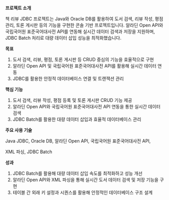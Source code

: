 **프로젝트 소개**

책 리뷰 JDBC 프로젝트는 Java와 Oracle DB를 활용하여 도서 검색, 리뷰 작성, 평점 관리, 토론 게시판 등의 기능을 구현한 콘솔 기반 프로젝트입니다. 알라딘 Open API와 국립국어원 표준국어대사전 API를 연동해 실시간 데이터 검색과 저장을 지원하며, JDBC Batch 처리로 대량 데이터 삽입 성능을 최적화했습니다.

**목표**

1. 도서 검색, 리뷰, 평점, 토론 게시판 등 CRUD 중심의 기능을 효율적으로 구현
2. 알라딘 Open API 및 국립국어원 표준국어대사전 API를 활용해 실시간 데이터 연동
3. JDBC를 활용한 안정적 데이터베이스 연결 및 트랜잭션 관리
</aside>

**핵심 기능**

<aside>

1. 도서 검색, 리뷰 작성, 평점 등록 및 토론 게시판 CRUD 기능 제공
2. 알라딘 Open API와 국립국어원 표준국어대사전 API 연동을 통한 실시간 데이터 검색
3. JDBC Batch를 활용한 대량 데이터 삽입과 효율적 데이터베이스 관리
</aside>

**주요 사용 기술**

<aside>

Java JDBC, Oracle DB, 알라딘 Open API, 국립국어원 표준국어대사전 API,

XML 파싱, JDBC Batch

</aside>

**성과**

<aside>

1. JDBC Batch를 활용해 대량 데이터 삽입 속도를 최적화하고 성능 개선
2. 알라딘 Open API와 XML 파싱을 통해 실시간 도서 데이터 검색 및 저장 기능을 구현
3. 테이블 간 외래 키 설정과 시퀀스를 활용해 안정적인 데이터베이스 구조 설계
</aside>
